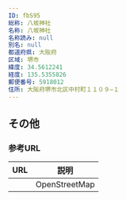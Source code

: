 ```yaml
---
ID: fbS95
総称: 八坂神社
名称: 八坂神社
名称読み: null
別名: null
都道府県: 大阪府
区域: 堺市
緯度: 34.5612241
経度: 135.5355826
郵便番号: 5918012
住所: 大阪府堺市北区中村町１１０９−１
---
```


## その他

### 参考URL

| URL | 説明          |
| --- | ------------- |
|     | OpenStreetMap |
